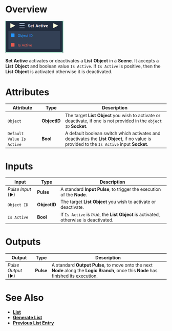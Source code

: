 # Overview

![The Set Active Node.](../../../.gitbook/assets/toolbox/incari/list/set-active.PNG)

**Set Active** activates or deactivates a **List** **Object** in a **Scene**. It accepts a **List** **Object** and boolean value `Is Active`. If `Is Active` is positive, then the **List** **Object** is activated otherwise it is deactivated.

# Attributes

|Attribute|Type|Description|
|---|---|---|
|`Object`|**ObjectID**|The target **List** **Object** you wish to activate or deactivate, if one is not provided in the `object ID` **Socket**.|
|`Default Value Is Active`|**Bool**|A default boolean switch which activates and deactivates the **List** **Object**, if no value is provided to the `Is Active` input **Socket**.

# Inputs

|Input|Type|Description|
|---|---|---|
|*Pulse Input* (►)|**Pulse**|A standard **Input Pulse**, to trigger the execution of the **Node**.|
|`Object ID`|**ObjectID**|The target **List** **Object** you wish to activate or deactivate.|
|`Is Active`|**Bool**|If `Is Active` is *true*, the **List** **Object** is activated, otherwise is deactivated.|

# Outputs

|Output|Type|Description|
|---|---|---|
|*Pulse Output* (►)|**Pulse**|A standard **Output Pulse**, to move onto the next **Node** along the **Logic Branch**, once this **Node** has finished its execution.|

# See Also
- [**List**](objects/scene-objects/list.md)
- [**Generate List**](generate-list.md)
- [**Previous List Entry**](previous-list-entry.md)

